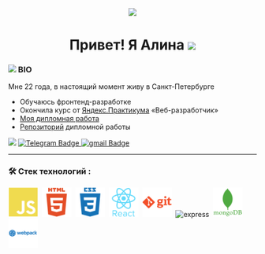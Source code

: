 <div id="header" align="center">
  <img src="https://media.giphy.com/media/v1.Y2lkPTc5MGI3NjExajY2MW04NGMwdmZpMXJld2lvcXJpMmpsMDNsNnVwYzd2Y3R0OTRjdCZlcD12MV9pbnRlcm5hbF9naWZfYnlfaWQmY3Q9cw/hiJ9ypGI5tIKdwKoK2/giphy.gif" width="200"/>
</div>
<h1 align="center">
  Привет! Я Алина
  <img src="https://media.giphy.com/media/hvRJCLFzcasrR4ia7z/giphy.gif" width="30px"/>
</h1>
<h3>
  <img src="https://media.giphy.com/media/5jUAT1pNAgRfc3Ev4M/giphy.gif" width="30px"/>
  BIO
</h3>
Мне 22 года, в настоящий момент живу в Санкт-Петербурге

- Обучаюсь фронтенд-разработке
- Окончила курс от [Яндекс.Практикума](https://practicum.yandex.ru/) &laquo;Веб-разработчик&raquo;
- [Моя дипломная работа](https://movies-explorer.alinat.nomoredomains.monster/)
- [Репозиторий](https://github.com/KindofShuga/movies-explorer-frontend) дипломной работы

<div id="badges">
  <img src="https://media.giphy.com/media/McsUx1K5XmZJfDzaoE/giphy.gif" width="35px"/>
  <a href="https://t.me/kindofshuga">
    <img src="https://img.shields.io/badge/telegram-white?style=for-the-badge&logo=telegram&logoColor=blue" alt="Telegram Badge"/>
  </a>
  <a href="mailto:alina.trubitsyna00@gmail.com">
    <img src="https://img.shields.io/badge/gmail-white?style=for-the-badge&logo=gmail&logoColor=red" alt="gmail Badge"/>
  </a>
</div>

---

### :hammer_and_wrench: Стек технологий :
<div>
  <img src="https://github.com/devicons/devicon/blob/master/icons/javascript/javascript-plain.svg" title="JavaScript" alt="JavaScript" width="60" height="60"/>&nbsp;
  <img src="https://github.com/devicons/devicon/blob/master/icons/html5/html5-plain-wordmark.svg" title="HTML" alt="HTML" width="60" height="60"/>&nbsp;
  <img src="https://github.com/devicons/devicon/blob/master/icons/css3/css3-plain-wordmark.svg" title="CSS" alt="CSS" width="60" height="60"/>&nbsp;
  <img src="https://github.com/devicons/devicon/blob/master/icons/react/react-original-wordmark.svg" title="react" alt="react" width="60" height="60"/>&nbsp;
  <img src="https://github.com/devicons/devicon/blob/master/icons/git/git-plain-wordmark.svg" title="git" alt="git" width="60" height="60"/>&nbsp;
  <img src="https://adware-technologies.s3.amazonaws.com/uploads/technology/thumbnail/20/express-js.png" title="express" alt="express" width="60" height="60"/>&nbsp;
  <img src="https://github.com/devicons/devicon/blob/master/icons/mongodb/mongodb-plain-wordmark.svg" title="mongodb" alt="mongodb" width="60" height="60"/>&nbsp;
  <img src="https://github.com/devicons/devicon/blob/master/icons/webpack/webpack-plain-wordmark.svg" title="webpack" alt="webpack" width="60" height="60"/>&nbsp;
</div>
<!--
**KindofShuga/KindofShuga** is a ✨ _special_ ✨ repository because its `README.md` (this file) appears on your GitHub profile.

Here are some ideas to get you started:

- 🔭 I’m currently working on ...
- 🌱 I’m currently learning ...
- 👯 I’m looking to collaborate on ...
- 🤔 I’m looking for help with ...
- 💬 Ask me about ...
- 📫 How to reach me: ...
- 😄 Pronouns: ...
- ⚡ Fun fact: ...
-->
